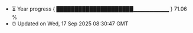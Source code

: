 - ⏳ Year progress { █████████████████████▁▁▁▁▁▁▁▁▁ } 71.06 %
- ⏰ Updated on Wed, 17 Sep 2025 08:30:47 GMT

